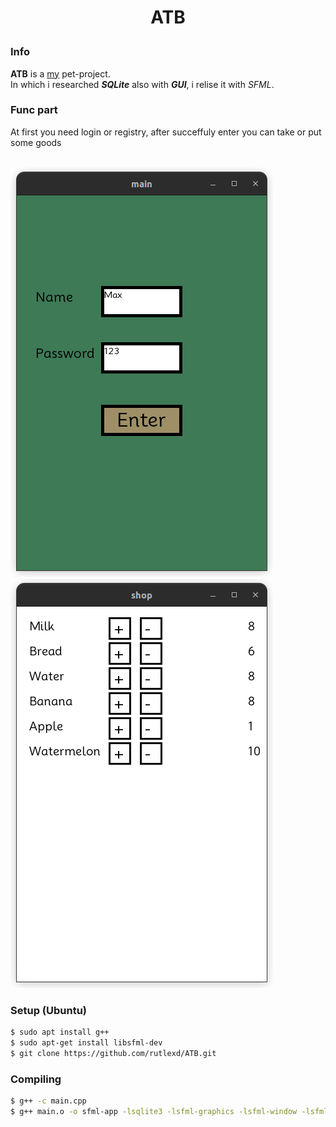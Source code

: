 # <p align = "center">**ATB** </p>


### Info

**ATB** is a [my](https://github.com/rutlexd) pet-project. </br> In which i researched ***SQLite*** also with ***GUI***, i relise it with *SFML*.


### Func part

At first you need login or registry, after succeffuly enter you can take or put some goods


</br>![Alt text](src/login.png "Login window") ![Alt text](src/shop.png "Shop window")

### Setup (Ubuntu)

``` sh
$ sudo apt install g++
$ sudo apt-get install libsfml-dev
$ git clone https://github.com/rutlexd/ATB.git
```

### Compiling 
``` sh
$ g++ -c main.cpp
$ g++ main.o -o sfml-app -lsqlite3 -lsfml-graphics -lsfml-window -lsfml-system
```
